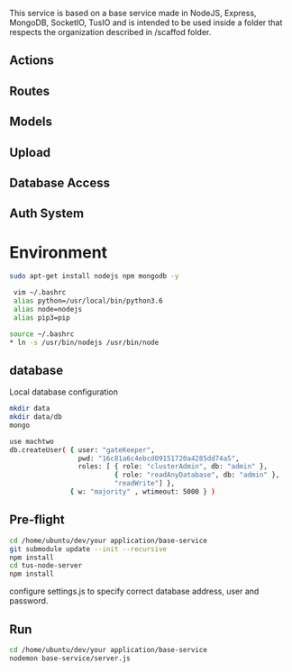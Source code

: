 This service is based on a base service made in NodeJS, Express, MongoDB, SocketIO, TusIO and is intended to be used inside a folder that respects the organization described in /scaffod folder.

## Actions
## Routes
## Models
## Upload
## Database Access
## Auth System

# Environment
```bash
sudo apt-get install nodejs npm mongodb -y

 vim ~/.bashrc
 alias python=/usr/local/bin/python3.6
 alias node=nodejs
 alias pip3=pip
```
```bash
source ~/.bashrc
* ln -s /usr/bin/nodejs /usr/bin/node 
``` 

## database
Local database configuration
```bash
mkdir data
mkdir data/db
mongo

use machtwo
db.createUser( { user: "gateKeeper",
                 pwd: "16c81a6c4ebcd09151720a4285dd74a5",
                 roles: [ { role: "clusterAdmin", db: "admin" },
                          { role: "readAnyDatabase", db: "admin" },
                          "readWrite"] },
               { w: "majority" , wtimeout: 5000 } )
```
## Pre-flight
```bash
cd /home/ubuntu/dev/your application/base-service
git submodule update --init --recursive 
npm install
cd tus-node-server
npm install
```

configure settings.js to specify correct database address, user and password.

## Run
```bash
cd /home/ubuntu/dev/your application/base-service
nodemon base-service/server.js
```